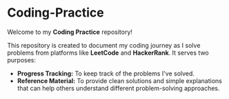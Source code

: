 # Coding-Practice

Welcome to my **Coding Practice** repository!

This repository is created to document my coding journey as I solve problems from platforms like
**LeetCode** and **HackerRank**. It serves two purposes:
- **Progress Tracking:** To keep track of the problems I've solved.
- **Reference Material:** To provide clean solutions and simple explanations that can help others understand different problem-solving approaches.